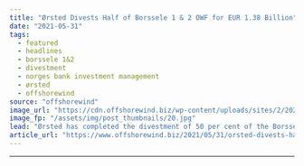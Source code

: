 ```yaml
---
title: "Ørsted Divests Half of Borssele 1 & 2 OWF for EUR 1.38 Billion"
date: "2021-05-31"
tags: 
  - featured
  - headlines
  - borssele 1&2
  - divestment
  - norges bank investment management
  - ørsted
  - offshorewind
source: "offshorewind"
image_url: "https://cdn.offshorewind.biz/wp-content/uploads/sites/2/2020/11/27085003/Borssele-1-and-2_Orsted.jpg"
image_fp: "/assets/img/post_thumbnails/20.jpg"
lead: "Ørsted has completed the divestment of 50 per cent of the Borssele 1 &#38; 2"
article_url: "https://www.offshorewind.biz/2021/05/31/orsted-divests-half-of-borssele-1-2-owf-for-eur-1-38-billion/"
---
```


---
